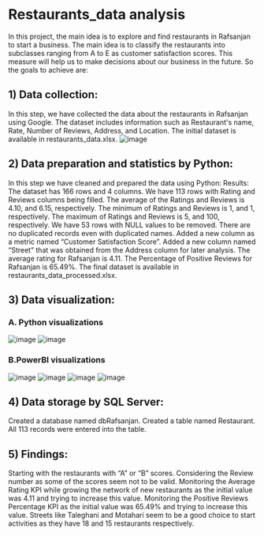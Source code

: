 # Restaurants_data analysis
In this project, the main idea is to explore and find restaurants in Rafsanjan to start a business. The main idea is to classify the restaurants into subclasses ranging from A to E as customer satisfaction scores. This measure will help us to make decisions about our business in the future.
So the goals to achieve are:
## 1) Data collection: 
In this step, we have collected the data about the restaurants in Rafsanjan using Google. The dataset includes information such as Restaurant's name, Rate, Number of Reviews, Address, and Location. The initial dataset is available in restaurants_data.xlsx.
![image](https://github.com/AlirezaHsz/Restaurants_data-analysis/assets/137410544/ab6da7dd-6dcf-416f-87cd-e781930a92a8)

## 2) Data preparation and statistics by Python: 
In this step we have cleaned and prepared the data using Python:
Results:
The dataset has 166 rows and 4 columns.
We have 113 rows with Rating and Reviews columns being filled.
The average of the Ratings and Reviews is 4.10, and 6.15, respectively.
The minimum of Ratings and Reviews is 1, and 1, respectively. 
The maximum of Ratings and Reviews is 5, and 100, respectively. 
We have 53 rows with NULL values to be removed.
There are no duplicated records even with duplicated names.
Added a new column as a metric named “Customer Satisfaction Score”.
Added a new column named “Street” that was obtained from the Address column for later analysis.
The average rating for Rafsanjan is 4.11.
The Percentage of Positive Reviews for Rafsanjan is 65.49%.
The final dataset is available in restaurants_data_processed.xlsx.

## 3) Data visualization:
### A. Python visualizations
![image](https://github.com/AlirezaHsz/Restaurants_data-analysis/assets/137410544/bd6805b9-a7bb-4044-8fa6-f35ba1e27686)
![image](https://github.com/AlirezaHsz/Restaurants_data-analysis/assets/137410544/ce720341-3a53-4f10-80ac-5f3eb86adf89)
### B.PowerBI visualizations
![image](https://github.com/AlirezaHsz/Restaurants_data-analysis/assets/137410544/5d17be19-6820-4cdf-8f6e-8e352cd22f47)
![image](https://github.com/AlirezaHsz/Restaurants_data-analysis/assets/137410544/4b9e4f5c-c483-43eb-a050-1cdc9526a4c3)
![image](https://github.com/AlirezaHsz/Restaurants_data-analysis/assets/137410544/70837170-a79e-403a-9d49-e73bee3bcbe5)
![image](https://github.com/AlirezaHsz/Restaurants_data-analysis/assets/137410544/3c35be9e-f907-4c19-8f9c-1c664afe24c0)
## 4) Data storage by SQL Server:
Created a database named dbRafsanjan.
Created a table named Restaurant.
All 113 records were entered into the table.
## 5) Findings:
Starting with the restaurants with “A” or “B” scores.
Considering the Review number as some of the scores seem not to be valid.
Monitoring the Average Rating KPI while growing the network of new restaurants as the initial value was 4.11 and trying to increase this value.
Monitoring the Positive Reviews Percentage KPI as the initial value was 65.49% and trying to increase this value. 
Streets like Taleghani and Motahari seem to be a good choice to start activities as they have 18 and 15 restaurants respectively.















